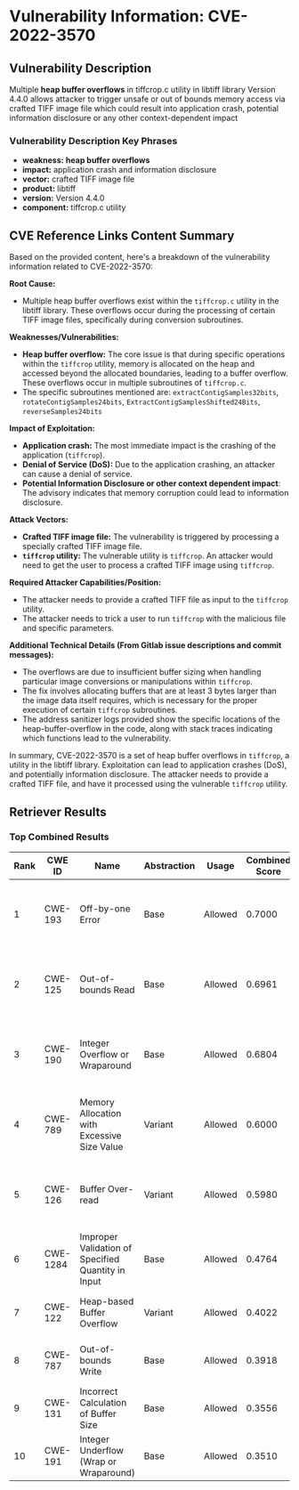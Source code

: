 # Vulnerability Information: CVE-2022-3570

## Vulnerability Description
Multiple **heap buffer overflows** in tiffcrop.c utility in libtiff library Version 4.4.0 allows attacker to trigger unsafe or out of bounds memory access via crafted TIFF image file which could result into application crash, potential information disclosure or any other context-dependent impact

### Vulnerability Description Key Phrases
- **weakness:** **heap buffer overflows**
- **impact:** application crash and information disclosure
- **vector:** crafted TIFF image file
- **product:** libtiff
- **version:** Version 4.4.0
- **component:** tiffcrop.c utility

## CVE Reference Links Content Summary
Based on the provided content, here's a breakdown of the vulnerability information related to CVE-2022-3570:

**Root Cause:**

*   Multiple heap buffer overflows exist within the `tiffcrop.c` utility in the libtiff library. These overflows occur during the processing of certain TIFF image files, specifically during conversion subroutines.

**Weaknesses/Vulnerabilities:**

*   **Heap buffer overflow:** The core issue is that during specific operations within the `tiffcrop` utility, memory is allocated on the heap and accessed beyond the allocated boundaries, leading to a buffer overflow. These overflows occur in multiple subroutines of `tiffcrop.c`.
*   The specific subroutines mentioned are: `extractContigSamples32bits`, `rotateContigSamples24bits`, `ExtractContigSamplesShifted24Bits`, `reverseSamples24bits`

**Impact of Exploitation:**

*   **Application crash:** The most immediate impact is the crashing of the application (`tiffcrop`).
*   **Denial of Service (DoS):**  Due to the application crashing, an attacker can cause a denial of service.
*   **Potential Information Disclosure or other context dependent impact**: The advisory indicates that memory corruption could lead to information disclosure.

**Attack Vectors:**

*   **Crafted TIFF image file:** The vulnerability is triggered by processing a specially crafted TIFF image file.
*   **`tiffcrop` utility:** The vulnerable utility is `tiffcrop`. An attacker would need to get the user to process a crafted TIFF image using `tiffcrop`.

**Required Attacker Capabilities/Position:**

*   The attacker needs to provide a crafted TIFF file as input to the `tiffcrop` utility.
*  The attacker needs to trick a user to run `tiffcrop` with the malicious file and specific parameters.

**Additional Technical Details (From Gitlab issue descriptions and commit messages):**

*   The overflows are due to insufficient buffer sizing when handling particular image conversions or manipulations within `tiffcrop`.
*   The fix involves allocating buffers that are at least 3 bytes larger than the image data itself requires, which is necessary for the proper execution of certain `tiffcrop` subroutines.
*   The address sanitizer logs provided show the specific locations of the heap-buffer-overflow in the code, along with stack traces indicating which functions lead to the vulnerability.

In summary, CVE-2022-3570 is a set of heap buffer overflows in `tiffcrop`, a utility in the libtiff library. Exploitation can lead to application crashes (DoS), and potentially information disclosure. The attacker needs to provide a crafted TIFF file, and have it processed using the vulnerable `tiffcrop` utility.

## Retriever Results

### Top Combined Results

| Rank | CWE ID | Name | Abstraction | Usage | Combined Score | Retrievers | Individual Scores |
|------|--------|------|-------------|-------|---------------|------------|-------------------|
| 1 | CWE-193 | Off-by-one Error | Base | Allowed | 0.7000 | dense, sparse, graph | dense: 0.506, sparse: 0.210, graph: 0.913 |
| 2 | CWE-125 | Out-of-bounds Read | Base | Allowed | 0.6961 | dense, sparse, graph | dense: 0.505, sparse: 0.204, graph: 0.913 |
| 3 | CWE-190 | Integer Overflow or Wraparound | Base | Allowed | 0.6804 | dense, sparse, graph | dense: 0.566, sparse: 0.228, graph: 0.746 |
| 4 | CWE-789 | Memory Allocation with Excessive Size Value | Variant | Allowed | 0.6000 | dense, sparse, graph | dense: 0.554, sparse: 0.163, graph: 0.782 |
| 5 | CWE-126 | Buffer Over-read | Variant | Allowed | 0.5980 | dense, sparse, graph | dense: 0.559, sparse: 0.198, graph: 0.713 |
| 6 | CWE-1284 | Improper Validation of Specified Quantity in Input | Base | Allowed | 0.4764 | sparse, graph | sparse: 0.208, graph: 1.000 |
| 7 | CWE-122 | Heap-based Buffer Overflow | Variant | Allowed | 0.4022 | dense, sparse | dense: 0.593, sparse: 0.243 |
| 8 | CWE-787 | Out-of-bounds Write | Base | Allowed | 0.3918 | sparse, graph | sparse: 0.177, graph: 0.813 |
| 9 | CWE-131 | Incorrect Calculation of Buffer Size | Base | Allowed | 0.3556 | dense, sparse | dense: 0.522, sparse: 0.165 |
| 10 | CWE-191 | Integer Underflow (Wrap or Wraparound) | Base | Allowed | 0.3510 | dense, sparse | dense: 0.498, sparse: 0.178 |

